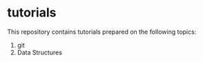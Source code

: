 # tutorials

This repository contains tutorials prepared on the following topics: 

1. git 
2. Data Structures 
